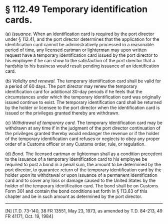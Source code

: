 # § 112.49   Temporary identification cards.

(a) *Issuance.* When an identification card is required by the port director under § 112.41, and the port director determines that the application for the identification card cannot be administratively processed in a reasonable period of time, any licensed cartman or lighterman may upon written request have a temporary identification card issued by the port director to his employee if he can show to the satisfaction of the port director that a hardship to his business would result pending issuance of an identification card.


(b) *Validity and renewal.* The temporary identification card shall be valid for a period of 60 days. The port director may renew the temporary identification card for additional 30-day periods if he feels that the circumstances under which the temporary identification card was originally issued continue to exist. The temporary identification card shall be returned by the holder or licensee to the port director when the identification card is issued or the privileges granted thereby are withdrawn.


(c) *Withdrawal of temporary card.* The temporary identification card may be withdrawn at any time if in the judgment of the port director continuation of the privileges granted thereby would endanger the revenue or if the holder of the temporary identification card refuses or neglects to obey any proper order of a Customs officer or any Customs order, rule, or regulation.


(d) *Bond.* The licensed cartman or lighterman shall as a condition precedent to the issuance of a temporary identification card to his employee be required to post a bond in a penal sum, the amount to be determined by the port director, to guarantee return of the temporary identification card by the holder upon its withdrawal or upon issuance of a permanent identification card and to cover any loss or damage caused to the United States by the holder of the temporary identification card. The bond shall be on Customs Form 301 and contain the bond conditions set forth in § 113.63 of this chapter and be in such amount as determined by the port director.



---

[N] [T.D. 73-140, 38 FR 13551, May 23, 1973, as amended by T.D. 84-213, 49 FR 41171, Oct. 19, 1984]




